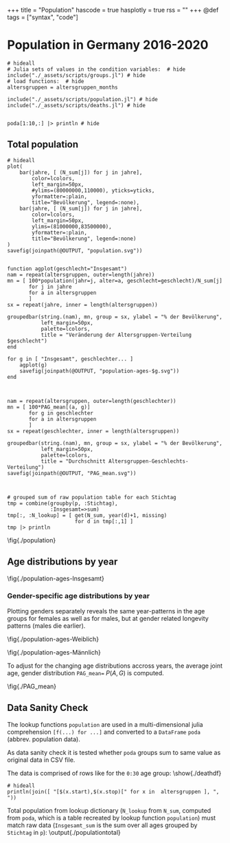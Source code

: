 +++
title = "Population"
hascode = true
hasplotly = true
rss = ""
+++
@def tags = ["syntax", "code"]

# Population in Germany 2016-2020

```julia:./deathdf
# hideall
# Julia sets of values in the condition variables:  # hide
include("./_assets/scripts/groups.jl") # hide
# load functions:  # hide
altersgruppen = altersgruppen_months

include("./_assets/scripts/population.jl") # hide
include("./_assets/scripts/deaths.jl") # hide


poda[1:10,:] |> println # hide
```


## Total population

```julia:./populationtotal
# hideall
plot(
    bar(jahre, [ (N_sum[j]) for j in jahre],
        color=lcolors, 
        left_margin=50px,
        #ylims=(80000000,110000), yticks=yticks, 
        yformatter=:plain,
        title="Bevölkerung", legend=:none),
    bar(jahre, [ (N_sum[j]) for j in jahre],
        color=lcolors, 
        left_margin=50px,
        ylims=(81000000,83500000), 
        yformatter=:plain,
        title="Bevölkerung", legend=:none)
)
savefig(joinpath(@OUTPUT, "population.svg")) 


function agplot(geschlecht="Insgesamt")
nam = repeat(altersgruppen, outer=length(jahre))
mn = [ 100*population(jahr=j, alter=a, geschlecht=geschlecht)/N_sum[j]
       for j in jahre
       for a in altersgruppen
       ]
sx = repeat(jahre, inner = length(altersgruppen))

groupedbar(string.(nam), mn, group = sx, ylabel = "% der Bevölkerung", 
           left_margin=50px,
           palette=lcolors, 
           title = "Veränderung der Altersgruppen-Verteilung $geschlecht")
end

for g in [ "Insgesamt", geschlechter... ]
	agplot(g)
	savefig(joinpath(@OUTPUT, "population-ages-$g.svg")) 
end



nam = repeat(altersgruppen, outer=length(geschlechter))
mn = [ 100*PAG_mean[(a, g)]
       for g in geschlechter
       for a in altersgruppen
       ]
sx = repeat(geschlechter, inner = length(altersgruppen))

groupedbar(string.(nam), mn, group = sx, ylabel = "% der Bevölkerung", 
           left_margin=50px,
           palette=lcolors, 
           title = "Durchschnitt Altersgruppen-Geschlechts-Verteilung")
savefig(joinpath(@OUTPUT, "PAG_mean.svg")) 



# grouped sum of raw population table for each Stichtag
tmp = combine(groupby(p, :Stichtag), 
              :Insgesamt=>sum)
tmp[:, :N_lookup] = [ get(N_sum, year(d)+1, missing) 
                      for d in tmp[:,1] ]
tmp |> println
```


\fig{./population}

## Age distributions by year
\fig{./population-ages-Insgesamt}

### Gender-specific age distributions by year
Plotting genders separately reveals the same year-patterns in the age groups for females as well as for males, but at gender related longevity patterns (males die earlier).

\fig{./population-ages-Weiblich}

\fig{./population-ages-Männlich}

To adjust for the changing age distributions accross years, the average joint age, gender distribution `PAG_mean=` $P(A, G)$ is computed.

\fig{./PAG_mean}

## Data Sanity Check
The lookup functions `population` are used in 
a multi-dimensional julia comprehension `[f(...) for ...]` and 
converted to a `DataFrame` `poda` (abbrev. population data).

As data sanity check it is tested whether `poda` groups sum to same value as original data in CSV file.

The data is comprised of rows like for the `0:30` age group:
\show{./deathdf}

```julia:./agegroups
# hideall
println(join([ "[$(x.start),$(x.stop)[" for x in  altersgruppen ], ", "))
```

Total population from lookup dictionary (`N_lookup` from `N_sum`, computed from `poda`, which is a table recreated by lookup function `population`) 
must match raw data (`Insgesamt_sum` is the sum over all ages grouped by `Stichtag` in `p`):
\output{./populationtotal}





